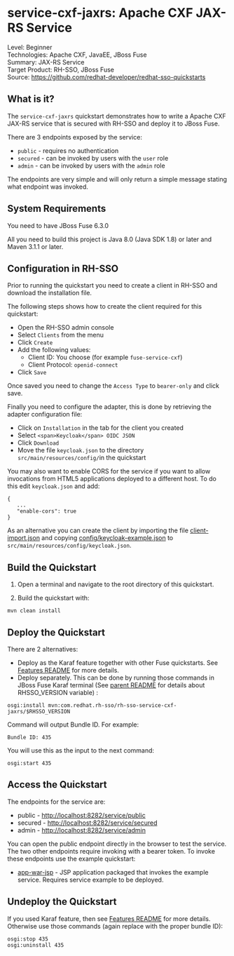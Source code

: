 service-cxf-jaxrs: Apache CXF JAX-RS Service
============================================

Level: Beginner  
Technologies: Apache CXF, JavaEE, JBoss Fuse  
Summary: JAX-RS Service  
Target Product: RH-SSO, JBoss Fuse  
Source: <https://github.com/redhat-developer/redhat-sso-quickstarts>  


What is it?
-----------

The `service-cxf-jaxrs` quickstart demonstrates how to write a Apache CXF JAX-RS service that is secured with RH-SSO and deploy
it to JBoss Fuse.

There are 3 endpoints exposed by the service:

* `public` - requires no authentication
* `secured` - can be invoked by users with the `user` role
* `admin` - can be invoked by users with the `admin` role

The endpoints are very simple and will only return a simple message stating what endpoint was invoked.


System Requirements
-------------------

You need to have JBoss Fuse 6.3.0

All you need to build this project is Java 8.0 (Java SDK 1.8) or later and Maven 3.1.1 or later.


Configuration in RH-SSO
-----------------------

Prior to running the quickstart you need to create a client in RH-SSO and download the installation file.

The following steps shows how to create the client required for this quickstart:

* Open the RH-SSO admin console
* Select `Clients` from the menu
* Click `Create`
* Add the following values:
  * Client ID: You choose (for example `fuse-service-cxf`)
  * Client Protocol: `openid-connect`
* Click `Save`

Once saved you need to change the `Access Type` to `bearer-only` and click save.

Finally you need to configure the adapter, this is done by retrieving the adapter configuration file:

* Click on `Installation` in the tab for the client you created
* Select `<span>Keycloak</span> OIDC JSON`
* Click `Download`
* Move the file `keycloak.json` to the directory `src/main/resources/config/`in the quickstart

You may also want to enable CORS for the service if you want to allow invocations from HTML5 applications deployed to a
different host. To do this edit `keycloak.json` and add:

````
{
   ...
   "enable-cors": true
}
````

As an alternative you can create the client by importing the file [client-import.json](config/client-import.json) and
copying [config/keycloak-example.json](config/keycloak-example.json) to `src/main/resources/config/keycloak.json`.

Build the Quickstart
--------------------

1. Open a terminal and navigate to the root directory of this quickstart.

2. Build the quickstart with:
````
mvn clean install
````

Deploy the Quickstart
---------------------
There are 2 alternatives:
- Deploy as the Karaf feature together with other Fuse quickstarts. See [Features README](../features/README.md) for more details.
- Deploy separately. This can be done by running those commands in JBoss Fuse Karaf terminal (See [parent README](../README.md) for details about RHSSO_VERSION variable) :

````
osgi:install mvn:com.redhat.rh-sso/rh-sso-service-cxf-jaxrs/$RHSSO_VERSION
````
Command will output Bundle ID. For example:
````
Bundle ID: 435
````
You will use this as the input to the next command:
````
osgi:start 435
````

Access the Quickstart
---------------------

The endpoints for the service are:

* public - <http://localhost:8282/service/public>
* secured - <http://localhost:8282/service/secured>
* admin - <http://localhost:8282/service/admin>

You can open the public endpoint directly in the browser to test the service. The two other endpoints require
invoking with a bearer token. To invoke these endpoints use the example quickstart:

* [app-war-jsp](../app-war/README.md) - JSP application packaged that invokes the example service. Requires service example to be deployed.


Undeploy the Quickstart
-----------------------
If you used Karaf feature, then see [Features README](../features/README.md) for more details. Otherwise use those commands (again replace 
with the proper bundle ID):
````
osgi:stop 435
osgi:uninstall 435
````

